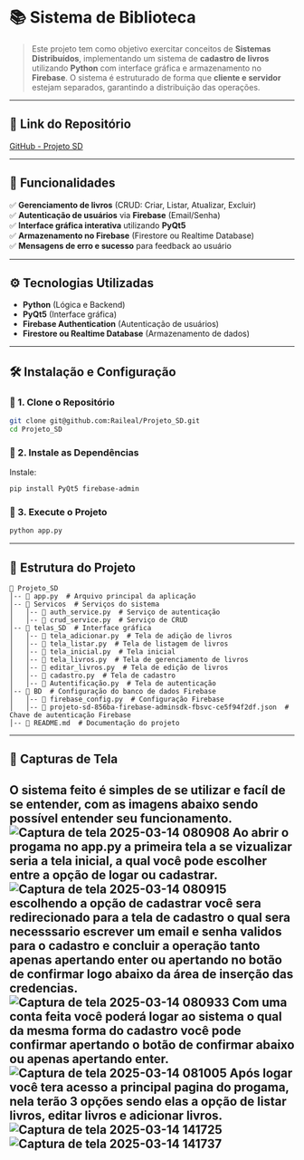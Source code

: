 # 📚 Sistema de Biblioteca 

> Este projeto tem como objetivo exercitar conceitos de **Sistemas Distribuídos**, implementando um sistema de **cadastro de livros** utilizando **Python** com interface gráfica e armazenamento no **Firebase**. O sistema é estruturado de forma que **cliente e servidor** estejam separados, garantindo a distribuição das operações.

---

## 🔗 Link do Repositório

[GitHub - Projeto SD](https://github.com/Raileal/Projeto_SD)

---

## 📌 Funcionalidades

✅ **Gerenciamento de livros** (CRUD: Criar, Listar, Atualizar, Excluir)  
✅ **Autenticação de usuários** via **Firebase** (Email/Senha)  
✅ **Interface gráfica interativa** utilizando **PyQt5**  
✅ **Armazenamento no Firebase** (Firestore ou Realtime Database)  
✅ **Mensagens de erro e sucesso** para feedback ao usuário  

---

## ⚙ Tecnologias Utilizadas

- **Python** (Lógica e Backend)
- **PyQt5** (Interface gráfica)
- **Firebase Authentication** (Autenticação de usuários)
- **Firestore ou Realtime Database** (Armazenamento de dados)

---

## 🛠️ Instalação e Configuração

### 🔹 1. Clone o Repositório
```bash
git clone git@github.com:Raileal/Projeto_SD.git
cd Projeto_SD
```

### 🔹 2. Instale as Dependências

Instale:
```bash
pip install PyQt5 firebase-admin
```


### 🔹 3. Execute o Projeto
```bash
python app.py
```

---

## 📂 Estrutura do Projeto

```
📁 Projeto_SD
│-- 📄 app.py  # Arquivo principal da aplicação
│-- 📁 Servicos  # Serviços do sistema
│   │-- 📄 auth_service.py  # Serviço de autenticação
│   │-- 📄 crud_service.py  # Serviço de CRUD
│-- 📁 telas_SD  # Interface gráfica
│   │-- 📄 tela_adicionar.py  # Tela de adição de livros
│   │-- 📄 tela_listar.py  # Tela de listagem de livros
│   │-- 📄 tela_inicial.py  # Tela inicial
│   │-- 📄 tela_livros.py  # Tela de gerenciamento de livros
│   │-- 📄 editar_livros.py  # Tela de edição de livros
│   │-- 📄 cadastro.py  # Tela de cadastro
│   │-- 📄 Autentificação.py  # Tela de autenticação
│-- 📁 BD  # Configuração do banco de dados Firebase
│   │-- 📄 firebase_config.py  # Configuração Firebase
│   │-- 📄 projeto-sd-856ba-firebase-adminsdk-fbsvc-ce5f94f2df.json  # Chave de autenticação Firebase
│-- 📄 README.md  # Documentação do projeto
```

---

## 📸 Capturas de Tela
O sistema feito é simples de se utilizar e facíl de se entender, com as imagens abaixo sendo possível entender seu funcionamento.
![Captura de tela 2025-03-14 080908](https://github.com/user-attachments/assets/76fd63c3-4ffa-425a-9ab9-6d7c1c0326c6)
Ao abrir o progama no app.py a primeira tela a se vizualizar seria a tela inicial, a qual você pode escolher entre a opção de logar ou cadastrar.
![Captura de tela 2025-03-14 080915](https://github.com/user-attachments/assets/75d4ba10-c8c1-44d5-8340-f1d81e175330)
escolhendo a opção de cadastrar você sera redirecionado para a tela de cadastro o qual sera necesssario escrever um email e senha validos para o cadastro
e concluir a operação tanto apenas apertando enter ou apertando no botão de confirmar logo abaixo da área de inserção das credencias.
![Captura de tela 2025-03-14 080933](https://github.com/user-attachments/assets/afc5a41a-ce95-4ad7-9793-a5aa5771be94)
Com uma conta feita você poderá logar ao sistema o qual da mesma forma do cadastro você pode confirmar apertando o botão de confirmar abaixo ou apenas 
apertando enter.
![Captura de tela 2025-03-14 081005](https://github.com/user-attachments/assets/26d69ba4-a78c-4327-9b29-5e24a36ef813)
Após logar você tera acesso a principal pagina do progama, nela terão 3 opções sendo elas a opção de listar livros, editar livros e adicionar livros.
![Captura de tela 2025-03-14 141725](https://github.com/user-attachments/assets/63809922-fe0c-4a0c-a2c3-ef1b9316d434)
![Captura de tela 2025-03-14 141737](https://github.com/user-attachments/assets/34c0fbaa-0979-49ed-8f86-73ce8914152e)
---




